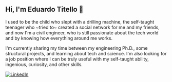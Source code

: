 ## Hi, I'm Eduardo Titello 👋

I used to be the child who slept with a drilling machine, the self-taught teenager who ~tried to~ created a social network for me and my friends, and now I'm a civil engineer, who is still passionate about the tech world and by knowing how everything around me works. 

I'm currently sharing my time between my engineering Ph.D., some structural projects, and learning about tech and science. 
I'm also looking for a job position where I can be truly useful with my self-taught ability, ingenious, curiosity, and other skills. 

[![LinkedIn](https://img.shields.io/badge/linkedin-%230077B5.svg?style=for-the-badge&logo=linkedin&logoColor=white)](https://www.linkedin.com/in/eduardo-pagnussat-titello/?locale=en_US)

